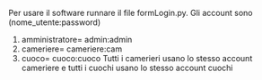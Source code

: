Per usare il software runnare il file formLogin.py. 
Gli account sono (nome_utente:password)
1) amministratore= admin:admin
2) cameriere= cameriere:cam
3) cuoco= cuoco:cuoco
Tutti i camerieri usano lo stesso account cameriere e tutti i cuochi usano lo stesso account cuochi
